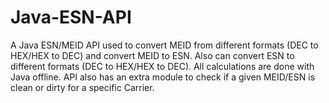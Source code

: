 Java-ESN-API
============

A Java ESN/MEID API used to convert MEID from different formats (DEC to HEX/HEX to DEC) and convert MEID to ESN.  Also can convert ESN to different formats (DEC to HEX/HEX to DEC). All calculations are done with Java offline. API also has an extra module to check if a given MEID/ESN is clean or dirty for a specific Carrier.